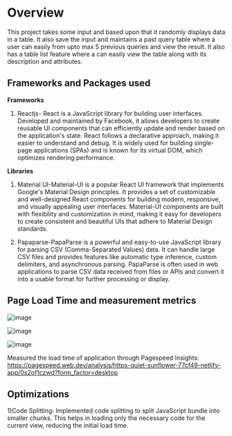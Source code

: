 # Overview

This project takes some input and based upon that it randomly displays data in a table. It also save the input and maintains a past query table where a user can easily from upto max 5 previous queries and view the result.
It also has a table list feature where a can easily view the table along with its description and attributes.

## Frameworks and Packages used 

**Frameworks**
1) Reactjs- React is a JavaScript library for building user interfaces. Developed and maintained by Facebook, it allows developers to create reusable UI components that can efficiently update and render based on the application's state. React follows a declarative approach, making it easier to understand and debug. It is widely used for building single-page applications (SPAs) and is known for its virtual DOM, which optimizes rendering performance.

**Libraries**
1) Material UI-Material-UI is a popular React UI framework that implements Google's Material Design principles. It provides a set of customizable and well-designed React components for building modern, responsive, and visually appealing user interfaces. Material-UI components are built with flexibility and customization in mind, making it easy for developers to create consistent and beautiful UIs that adhere to Material Design standards.
   
2) Papaparse-PapaParse is a powerful and easy-to-use JavaScript library for parsing CSV (Comma-Separated Values) data. It can handle large CSV files and provides features like automatic type inference, custom delimiters, and asynchronous parsing. PapaParse is often used in web applications to parse CSV data received from files or APIs and convert it into a usable format for further processing or display.

## Page Load Time and measurement metrics

![image](https://github.com/Aviral-tech/atlan-frontend-dashboard-/assets/72295671/ca9c787b-03a8-4a48-b433-a5208a06afeb)

![image](https://github.com/Aviral-tech/atlan-frontend-dashboard-/assets/72295671/dccf3ec7-6591-4cc9-a90c-f3a6e0603eff)

![image](https://github.com/Aviral-tech/atlan-frontend-dashboard-/assets/72295671/4903c58e-8541-4510-bdea-d2ca82681343)

Measured the load time of application through Pagespeed Insights:
https://pagespeed.web.dev/analysis/https-quiet-sunflower-77cf49-netlify-app/0s2of1czwd?form_factor=desktop 

## Optimizations

1)Code Splitting:
Implemented code splitting to split JavaScript bundle into smaller chunks. This helps in loading only the necessary code for the current view, reducing the initial load time.









